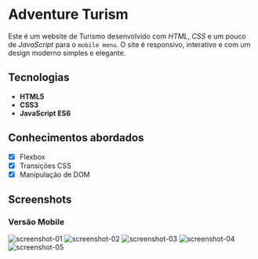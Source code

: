 # Adventure Turism

Este é um website de Turismo desenvolvido com _HTML_, _CSS_ e um pouco de _JavaScript_ para o `mobile menu`. O site é responsivo, interativo e com um design moderno simples e elegante.

## Tecnologias

- **HTML5**
- **CSS3**
- **JavaScript ES6**

## Conhecimentos abordados

- [x] Flexbox
- [x] Transições CSS
- [x] Manipulação de DOM

## Screenshots

### Versão Mobile

![screenshot-01](./assets/layout/screenshot-01.png)
![screenshot-02](./assets/layout/screenshot-02.png)
![screenshot-03](./assets/layout/screenshot-03.png)
![screenshot-04](./assets/layout/screenshot-04.png)
![screenshot-05](./assets/layout/screenshot-05.png)
